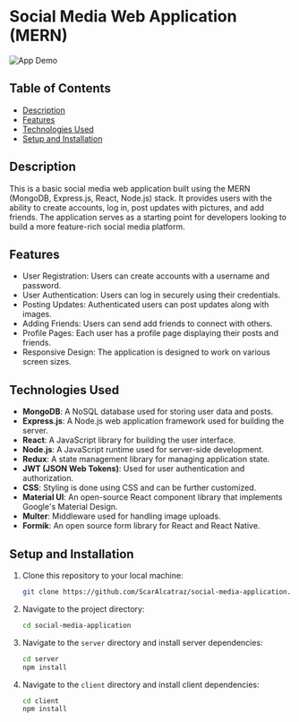 # Social Media Web Application (MERN)

![App Demo](demo.gif) <!-- Add a GIF or screenshot of your app here -->

## Table of Contents

- [Description](#description)
- [Features](#features)
- [Technologies Used](#technologies-used)
- [Setup and Installation](#setup-and-installation)

## Description

This is a basic social media web application built using the MERN (MongoDB, Express.js, React, Node.js) stack. It provides users with the ability to create accounts, log in, post updates with pictures, and add friends. The application serves as a starting point for developers looking to build a more feature-rich social media platform.

## Features

- User Registration: Users can create accounts with a username and password.
- User Authentication: Users can log in securely using their credentials.
- Posting Updates: Authenticated users can post updates along with images.
- Adding Friends: Users can send add friends to connect with others.
- Profile Pages: Each user has a profile page displaying their posts and friends.
- Responsive Design: The application is designed to work on various screen sizes.

## Technologies Used

- **MongoDB**: A NoSQL database used for storing user data and posts.
- **Express.js**: A Node.js web application framework used for building the server.
- **React**: A JavaScript library for building the user interface.
- **Node.js**: A JavaScript runtime used for server-side development.
- **Redux**: A state management library for managing application state.
- **JWT (JSON Web Tokens)**: Used for user authentication and authorization.
- **CSS**: Styling is done using CSS and can be further customized.
- **Material UI**: An open-source React component library that implements Google's Material Design.
- **Multer**: Middleware used for handling image uploads.
- **Formik**: An open source form library for React and React Native.

## Setup and Installation

1. Clone this repository to your local machine:

   ```bash
   git clone https://github.com/ScarAlcatraz/social-media-application.git
   

2. Navigate to the project directory:

   ```bash
   cd social-media-application

3. Navigate to the `server` directory and install server dependencies:

   ```bash
   cd server
   npm install

4. Navigate to the `client` directory and install client dependencies:

   ```bash
   cd client
   npm install


